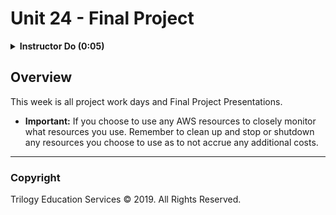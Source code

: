 # Unit 24 - Final Project

<details>
  <summary><strong>Instructor Do (0:05)</strong></summary>

* Learning doesn’t end at graduation. As the digital economy grows, so should you and your skills. Career Services has deep relationships with industry, and we know that employers value candidates who are lifelong learners.

* To help you continue to advance your career, Career Services now offers additional modules for members of the Trilogy Network. Visit the Technical Toolkit on your Bootcamp Career Services site to access this extra material.

* Instructors/TAs should Slack out the following link: <http://bit.ly/DataVizCS>

* Pull up the site and show students the resources available to them from CS after they leave class today.

* Remind students, our support doesn't end at the classroom door!

</details>

## Overview

This week is all project work days and Final Project Presentations.

* **Important:** If you choose to use any AWS resources to closely monitor what resources you use. Remember to clean up and stop or shutdown any resources you choose to use as to not accrue any additional costs.

- - -

### Copyright

Trilogy Education Services © 2019. All Rights Reserved.
